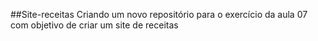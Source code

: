 ##Site-receitas
Criando um novo repositório para o exercício da aula 07 com objetivo de criar um site de receitas

